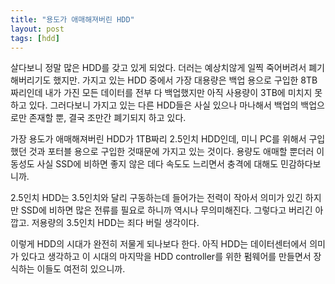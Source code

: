 ```yaml
---
title: "용도가 애매해져버린 HDD"
layout: post
tags: [hdd]
---
```


살다보니 정말 많은 HDD를 갖고 있게 되었다. 더러는 예상치않게 일찍 죽어버려서 폐기해버리기도 했지만. 가지고 있는 HDD 중에서 가장 대용량은 백업 용으로 구입한 8TB 짜리인데 내가 가진 모든 데이터를 전부 다 백업했지만 아직 사용량이 3TB에 미치지 못하고 있다. 그러다보니 가지고 있는 다른 HDD들은 사실 있으나 마나해서 백업의 백업으로만 존재할 뿐, 결국 조만간 폐기되지 하고 있다.

가장 용도가 애매해져버린 HDD가 1TB짜리 2.5인치 HDD인데, 미니 PC를 위해서 구입했던 것과 포터블 용으로 구입한 것때문에 가지고 있는 것이다. 용량도 애매할 뿐더러 이동성도 사실 SSD에 비하면 좋지 않은 데다 속도도 느리면서 충격에 대해도 민감하다보니까.

2.5인치 HDD는 3.5인치와 달리 구동하는데 들어가는 전력이 작아서 의미가 있긴 하지만 SSD에 비하면 많은 전류를 필요로 하니까 역시나 무의미해진다. 그렇다고 버리긴 아깝고. 저용량의 3.5인치 HDD는 죄다 버릴 생각이다. 

이렇게 HDD의 시대가 완전히 저물게 되나보다 한다. 아직 HDD는 데이터센터에서 의미가 있다고 생각하고 이 시대의 마지막을 HDD controller를 위한 펌웨어를 만들면서 장식하는 이들도 여전히 있으니까.